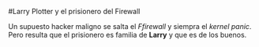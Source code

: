 #Larry Plotter y el prisionero del Firewall



Un supuesto hacker maligno se salta el *Ffirewall* y siempra el *kernel panic*.
Pero resulta que el prisionero es familia de **Larry** y que es de los buenos.
